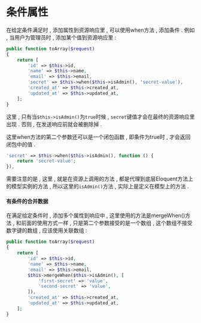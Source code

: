 # 条件属性

在给定条件满足时 , 添加属性到资源响应里 , 可以使用when方法 , 添加条件 . 例如 , 当用户为管理员时 , 添加某个值到资源响应里 :

```php
public function toArray($request)
{
    return [
        'id' => $this->id,
        'name' => $this->name,
        'email' => $this->email,
        'secret' => $this->when($this->isAdmin(), 'secret-value'),
        'created_at' => $this->created_at,
        'updated_at' => $this->updated_at,
    ];
}
```

这里 , 只有当`$this->isAdmin()`为`true`时候 , `secret`键值才会在最终的资源响应里出现 . 否则 , 在发送响应前就会被删除掉 .

这里when方法的第二个参数还可以是一个闭包函数 , 即条件为true时 , 才会返回闭包中的值 .

```php
'secret' => $this->when($this->isAdmin(), function () {
    return 'secret-value';
}),
```

需要注意的是 , 这里 , 就是在资源上调用的方法 , 都是代理到底层Eloquent方法上的模型实例的方法 , 所以这里的`isAdmin()`方法 , 实际上是定义在模型上的方法 .

#### 有条件的合并数据

在满足给定条件时 , 添加多个属性到响应中 , 这里使用的方法是mergeWhen\(\)方法 , 和前面的使用方式一样 , 只是第二个参数接受的是一个数组 , 这个数组不接受数字键的数组 , 应该使用关联数组 :  

```php
public function toArray($request)
{
    return [
        'id' => $this->id,
        'name' => $this->name,
        'email' => $this->email,
        $this->mergeWhen($this->isAdmin(), [
            'first-secret' => 'value',
            'second-secret' => 'value',
        ]),
        'created_at' => $this->created_at,
        'updated_at' => $this->updated_at,
    ];
}
```



